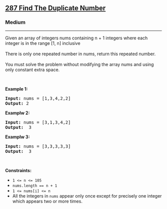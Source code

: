 <h2><a href="https://leetcode.com/problems/find-the-duplicate-number/">287 Find The Duplicate Number</a></h2><h3>Medium</h3><hr><p>Given an array of integers nums containing n + 1 integers where each integer is in the range [1, n] inclusive<br><br>There is only one repeated number in nums, return this repeated number.<br><br>You must solve the problem without modifying the array nums and using only constant extra space. </p>

<p>&nbsp;</p>
<p><strong class="example">Example 1:</strong></p>
<pre>
<strong>Input:</strong> nums = [1,3,4,2,2]
<strong>Output:</strong> 2
</pre>

<p><strong class="example">Examplw 2: </strong></p>

<pre>
<strong>Input:</strong> nums = [3,1,3,4,2]
<strong>Output:</strong>  3
</pre>

<p><strong class="example">Examplw 3: </strong></p>

<pre>
<strong>Input:</strong> nums = [3,3,3,3,3]
<strong>Output:</strong>  3
</pre>

<p>&nbsp;</p>
<p><strong>Constraints:</strong></p>

<ul>
	<li><code>1 <= n <= 105</code></li>
	<li><code>nums.length == n + 1</code></li>
	<li><code>1 <= nums[i] <= n</code></li>
  <li>All the integers in <code>nums</code> appear only once except for precisely one integer which appears two or more times.</li>
</ul>
